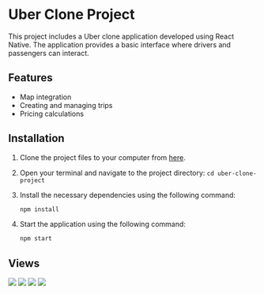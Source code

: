 # Uber Clone Project

This project includes a Uber clone application developed using React Native. The application provides a basic interface where drivers and passengers can interact.

## Features

- Map integration
- Creating and managing trips
- Pricing calculations

## Installation

1. Clone the project files to your computer from [here](https://github.com/egulerr/UberClone-React-Native).
2. Open your terminal and navigate to the project directory: `cd uber-clone-project`
3. Install the necessary dependencies using the following command:

   ```bash
   npm install
4. Start the application using the following command:
   ```bash
   npm start

## Views
<div>
  <img src="https://github.com/egulerr/UberClone-React-Native/blob/main/images/uber1.png" />
  <img src="https://github.com/egulerr/UberClone-React-Native/blob/main/images/uber2.png" />
  <img src="https://github.com/egulerr/UberClone-React-Native/blob/main/images/uber3.png" />
  <img src="https://github.com/egulerr/UberClone-React-Native/blob/main/images/uber4.png" />
 </div>
